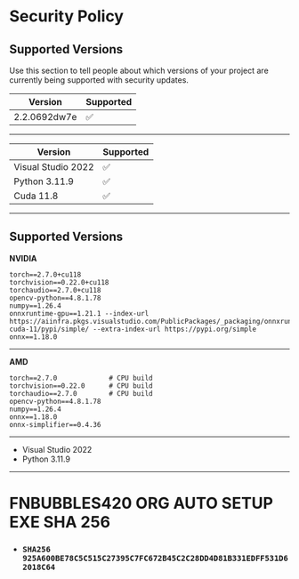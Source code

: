 # Security Policy

## Supported Versions

Use this section to tell people about which versions of your project are
currently being supported with security updates.

| Version | Supported          |
| ------- | ------------------ |
| 2.2.0692dw7e   | :white_check_mark: |

---

| Version | Supported          |
| ------- | ------------------ |
| Visual Studio 2022 | :white_check_mark: |
| Python 3.11.9 | :white_check_mark: |
| Cuda 11.8 | :white_check_mark: |
------------------------------------------------------------

## Supported Versions
**NVIDIA**
```
torch==2.7.0+cu118  
torchvision==0.22.0+cu118  
torchaudio==2.7.0+cu118
opencv-python==4.8.1.78  
numpy==1.26.4
onnxruntime-gpu==1.21.1 --index-url https://aiinfra.pkgs.visualstudio.com/PublicPackages/_packaging/onnxruntime-cuda-11/pypi/simple/ --extra-index-url https://pypi.org/simple
onnx==1.18.0
```

---

**AMD**
```
torch==2.7.0             # CPU build  
torchvision==0.22.0      # CPU build  
torchaudio==2.7.0        # CPU build
opencv-python==4.8.1.78  
numpy==1.26.4
onnx==1.18.0
onnx-simplifier==0.4.36
```

---

- Visual Studio 2022 
- Python 3.11.9

---

# FNBUBBLES420 ORG AUTO SETUP EXE SHA 256

- ### `SHA256 925A600BE78C5C515C27395C7FC672B45C2C28DD4D81B331EDFF531D62018C64` 
